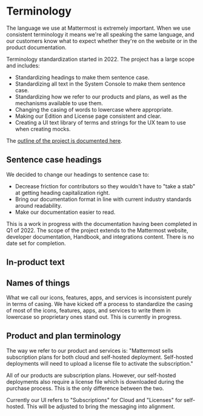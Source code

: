 # Terminology

The language we use at Mattermost is extremely important. When we use consistent terminology it means we're all speaking the same language, and our customers know what to expect whether they're on the website or in the product documentation.

Terminology standardization started in 2022. The project has a large scope and includes:

- Standardizing headings to make them sentence case.
- Standardizing all text in the System Console to make them sentence case.
- Standardizing how we refer to our products and plans, as well as the mechanisms available to use them.
- Changing the casing of words to lowercase where appropriate.
- Making our Edition and License page consistent and clear.
- Creating a UI text library of terms and strings for the UX team to use when creating mocks.

The [outline of the project is documented here](https://docs.google.com/document/d/1ImzS3UhCkFzMF2-6FNByw9W2r8Gvx1sudBA0FjazVH0/edit#heading=h.crjl4fz9pz1n).

## Sentence case headings

We decided to change our headings to sentence case to:

* Decrease friction for contributors so they wouldn't have to "take a stab" at getting heading capitalization right.
* Bring our documentation format in line with current industry standards around readability.
* Make our documentation easier to read.

This is a work in progress with the documentation having been completed in Q1 of 2022. The scope of the project extends to the Mattermost website, developer documentation, Handbook, and integrations content. There is no date set for completion.

## In-product text

## Names of things

What we call our icons, features, apps, and services is inconsistent purely in terms of casing. We have kicked off a process to standardize the casing of most of the icons, features, apps, and services to write them in lowercase so proprietary ones stand out. This is currently in progress.

## Product and plan terminology

The way we refer to our product and services is: "Mattermost sells subscription plans for both cloud and self-hosted deployment. Self-hosted deployments will need to upload a license file to activate the subscription."

All of our products are subscription plans. However, our self-hosted deployments also require a license file which is downloaded during the purchase process. This is the only difference between the two.

Currently our UI refers to "Subscriptions" for Cloud and "Licenses" for self-hosted. This will be adjusted to bring the messaging into alignment.



